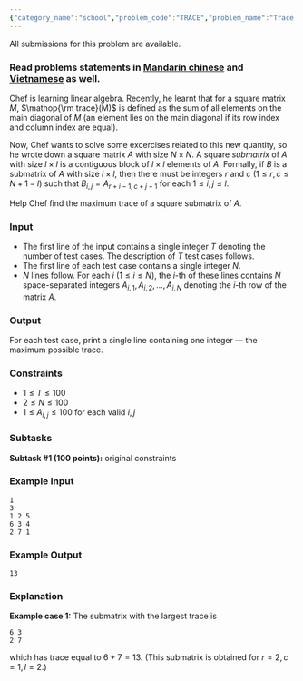 ```yaml
---
{"category_name":"school","problem_code":"TRACE","problem_name":"Trace of Matrix","languages_supported":{"0":"C","1":"CPP14","2":"JAVA","3":"PYTH","4":"PYTH 3.6","5":"PYPY","6":"CS2","7":"PAS fpc","8":"PAS gpc","9":"RUBY","10":"PHP","11":"GO","12":"NODEJS","13":"HASK","14":"rust","15":"SCALA","16":"swift","17":"D","18":"PERL","19":"FORT","20":"WSPC","21":"ADA","22":"CAML","23":"ICK","24":"BF","25":"ASM","26":"CLPS","27":"PRLG","28":"ICON","29":"SCM qobi","30":"PIKE","31":"ST","32":"NICE","33":"LUA","34":"BASH","35":"NEM","36":"LISP sbcl","37":"LISP clisp","38":"SCM guile","39":"JS","40":"ERL","41":"TCL","42":"kotlin","43":"PERL6","44":"TEXT","45":"SCM chicken","46":"PYP3","47":"CLOJ","48":"COB","49":"FS"},"max_timelimit":1,"source_sizelimit":50000,"problem_author":"kingofnumbers","problem_tester":null,"date_added":"23-05-2018","tags":{"0":2,"1":"cakewalk","2":"kingofnumbers","3":"ltime60","4":"math"},"editorial_url":"https://discuss.codechef.com/problems/TRACE","time":{"view_start_date":1527354000,"submit_start_date":1527354000,"visible_start_date":1527354000,"end_date":1735669800},"is_direct_submittable":false,"layout":"problem"}
---
```

<span class="solution-visible-txt">All submissions for this problem are available.</span><h3>Read problems statements in <a target="_blank" 
href="http://www.codechef.com/download/translated/LTIME60/mandarin/TRACE.pdf">Mandarin chinese</a> and <a target="_blank" 
href="http://www.codechef.com/download/translated/LTIME60/vietnamese/TRACE.pdf">Vietnamese</a> as well.</h3>

Chef is learning linear algebra. Recently, he learnt that for a square matrix $M$, $\mathop{\rm trace}(M)$ is defined as the sum of all elements on the main diagonal of $M$ (an element lies on the main diagonal if its row index and column index are equal).

Now, Chef wants to solve some excercises related to this new quantity, so he wrote down a square matrix $A$ with size $N\times N$. A square *submatrix* of $A$ with size $l\times l$ is a contiguous block of $l\times l$ elements of $A$. Formally, if $B$ is a submatrix of $A$ with size $l\times l$, then there must be integers $r$ and $c$ ($1\le r, c \le N+1-l$) such that $B_{i,j} = A_{r+i-1, c+j-1}$ for each $1 \le i, j \le l$.

Help Chef find the maximum trace of a square submatrix of $A$.

### Input
- The first line of the input contains a single integer $T$ denoting the number of test cases. The description of $T$ test cases follows.
- The first line of each test case contains a single integer $N$.
- $N$ lines follow. For each $i$ ($1 \le i \le N$), the $i$-th of these lines contains $N$ space-separated integers $A_{i,1}, A_{i,2}, \dots, A_{i, N}$ denoting the $i$-th row of the matrix $A$.

### Output
For each test case, print a single line containing one integer — the maximum possible trace.

### Constraints 
- $1 \le T \le 100$
- $2 \le N \le 100$
- $1 \le A_{i,j} \le 100$ for each valid $i, j$

### Subtasks
**Subtask #1 (100 points):** original constraints

### Example Input
```
1
3
1 2 5
6 3 4
2 7 1
```

### Example Output
```
13
```

### Explanation

**Example case 1:** The submatrix with the largest trace is 
```
6 3
2 7
```
which has trace equal to $6 + 7 = 13$. (This submatrix is obtained for $r=2, c=1, l=2$.)
